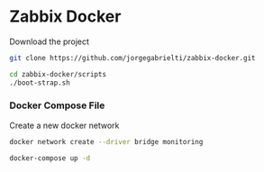 # Zabbix Docker

Download the project
```bash
git clone https://github.com/jorgegabrielti/zabbix-docker.git
```

```bash
cd zabbix-docker/scripts
./boot-strap.sh
```

### Docker Compose File
Create a new docker network 
```bash
docker network create --driver bridge monitoring
```

```bash
docker-compose up -d
```
